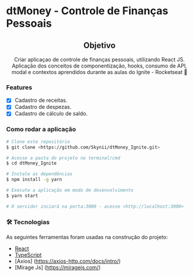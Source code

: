 # dtMoney - Controle de Finanças Pessoais

<h2 align="center">
 Objetivo
 </h2>

<p align ="center"> Criar aplicaçao de controle de finanças pessoais, utilizando React JS. Aplicação dos conceitos de componentização, hooks, consumo de API, modal e contextos aprendidos durante as aulas do Ignite - Rocketseat 🚀
</p>

### Features

- [x] Cadastro de receitas.
- [x] Cadastro de despezas.
- [x] Cadastro de cálculo de saldo.

### Como rodar a aplicação

```bash
# Clone este repositório
$ git clone <https://github.com/Skynii/dtMoney_Ignite.git>

# Acesse a pasta do projeto no terminal/cmd
$ cd dtMoney_Ignite

# Instale as dependências
$ npm install -g yarn

# Execute a aplicação em modo de desenvolvimento
$ yarn start

# O servidor inciará na porta:3000 - acesse <http://localhost:3000> 
```

### 🛠 Tecnologias

As seguintes ferramentas foram usadas na construção do projeto:

- [React](https://pt-br.reactjs.org/)
- [TypeScript](https://www.typescriptlang.org/)
- [Axios] (https://axios-http.com/docs/intro/)
- [Mirage Js] (https://miragejs.com/)
